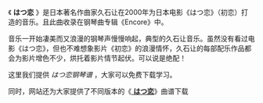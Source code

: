 

《 **はつ恋** 》是日本著名作曲家久石让在2000年为日本电影《はつ恋》（初恋）打造的音乐。且此曲收录在钢琴曲专辑《Encore》中。

音乐一开始凄美而又浪漫的钢琴声慢慢响起，典型的久石让音乐。虽然没有看过电影《はつ恋》，但也不难想象影片《初恋》的浪漫情怀，久石让的每部配乐作品都会为影片增色不少，烘托着影片情节起伏。可以说是绝配！

这里我们提供 _はつ恋钢琴谱_ ，大家可以免费下载学习。

同时，网站还为大家提供了不同版本的《[ **はつ恋**](Music-3026-Hatsukoi--初恋--はつ恋-主题曲.html "はつ恋")》曲谱下载


